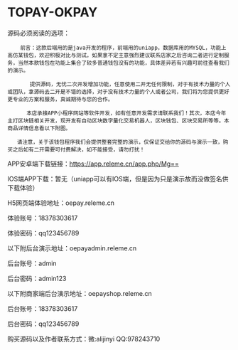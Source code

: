 # TOPAY-OKPAY
源码必须阅读的选项：

        前言：这款后端用的是java开发的程序，前端用的uniapp，数据库用的MYSQL，功能上高仿某钱包，欢迎积极对比与测试，如果拿不定主意强烈建议联系店家之后咨询二者进行定制服务，当然本款钱包在功能上集合了较多普通钱包没有的功能，具体差异若有兴趣可前往查看我们的演示。

           提供源码，无忧二次开发增加功能，任意使用二开无任何限制，对于有技术力量的个人或团队，拿源码去二开是不错的选择，对于没有技术力量的个人或者公司，我们将为您提供更好更专业的方案和服务，真诚期待与您的合作。

          本店承接APP小程序网站等软件开发，如有任意开发需求请联系我们！其次，本店今年主打区块链相关开发，现开发有自动区块数字量化交易机器人，区块钱包、区块交易所等等。本商品详情信息看以下附图。

       请注意，关于该钱包程序我们会提供整套完整的演示，仅保证交给你的源码与演示一致，购买之后如有二开需要可付费解决，如不能接受，请勿打扰！

APP安卓端下载链接：https://app.releme.cn/app.php/Mg==

IOS端APP下载：暂无（uniapp可以有IOS端，但是因为只是演示故而没做签名供下载体验）

H5网页端体验地址：oepay.releme.cn

体验账号：18378303617

体验密码：qq123456789

以下附后台演示地址：oepayadmin.releme.cn

后台账号：admin

后台密码：admin123

以下附商家端后台演示地址：oepayshop.releme.cn

后台账号：18378303617

后台密码：qq123456789

购买源码以及作者联系方式：微:alijinyi    QQ:978243710
